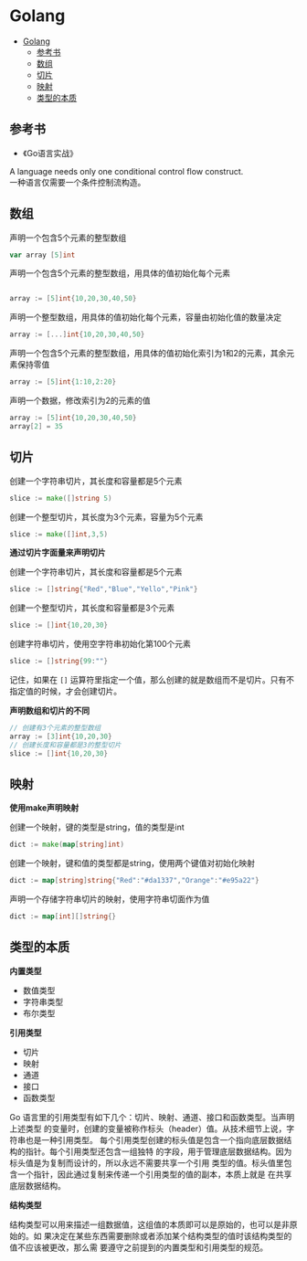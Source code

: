 # Golang

<!-- TOC -->

- [Golang](#golang)
  - [参考书](#参考书)
  - [数组](#数组)
  - [切片](#切片)
  - [映射](#映射)
  - [类型的本质](#类型的本质)

<!-- /TOC -->

## 参考书

- 《Go语言实战》

A language needs only one conditional control flow construct.  
一种语言仅需要一个条件控制流构造。

## 数组


声明一个包含5个元素的整型数组
``` go
var array [5]int
```

声明一个包含5个元素的整型数组，用具体的值初始化每个元素
``` go

array := [5]int{10,20,30,40,50}

```

声明一个整型数组，用具体的值初始化每个元素，容量由初始化值的数量决定
``` go
array := [...]int{10,20,30,40,50}
```

声明一个包含5个元素的整型数组，用具体的值初始化索引为1和2的元素，其余元素保持零值

``` go
array := [5]int{1:10,2:20}
```

声明一个数据，修改索引为2的元素的值

``` go
array := [5]int{10,20,30,40,50}
array[2] = 35
```

## 切片

创建一个字符串切片，其长度和容量都是5个元素

``` go
slice := make([]string 5)
```

创建一个整型切片，其长度为3个元素，容量为5个元素
``` go
slice := make([]int,3,5)
```

**通过切片字面量来声明切片**

创建一个字符串切片，其长度和容量都是5个元素
``` go
slice := []string{"Red","Blue","Yello","Pink"}

```
创建一个整型切片，其长度和容量都是3个元素
``` go
slice := []int{10,20,30}
```


创建字符串切片，使用空字符串初始化第100个元素
``` go
slice := []string{99:""}
```

记住，如果在 `[]` 运算符里指定一个值，那么创建的就是数组而不是切片。只有不指定值的时候，才会创建切片。

**声明数组和切片的不同**

``` go
// 创建有3个元素的整型数组
array := [3]int{10,20,30}
// 创建长度和容量都是3的整型切片
slice := []int{10,20,30}
```

## 映射

**使用make声明映射**

创建一个映射，键的类型是string，值的类型是int
``` go
dict := make(map[string]int)
```
创建一个映射，键和值的类型都是string，使用两个键值对初始化映射

``` go
dict := map[string]string{"Red":"#da1337","Orange":"#e95a22"}
```

声明一个存储字符串切片的映射，使用字符串切面作为值
``` go
dict := map[int][]string{}
```


## 类型的本质

**内置类型**

- 数值类型
- 字符串类型
- 布尔类型

**引用类型**

- 切片
- 映射
- 通道
- 接口
- 函数类型

Go 语言里的引用类型有如下几个：切片、映射、通道、接口和函数类型。当声明上述类型
的变量时，创建的变量被称作标头（header）值。从技术细节上说，字符串也是一种引用类型。
每个引用类型创建的标头值是包含一个指向底层数据结构的指针。每个引用类型还包含一组独特
的字段，用于管理底层数据结构。因为标头值是为复制而设计的，所以永远不需要共享一个引用
类型的值。标头值里包含一个指针，因此通过复制来传递一个引用类型的值的副本，本质上就是
在共享底层数据结构。


**结构类型**

结构类型可以用来描述一组数据值，这组值的本质即可以是原始的，也可以是非原始的。如
果决定在某些东西需要删除或者添加某个结构类型的值时该结构类型的值不应该被更改，那么需
要遵守之前提到的内置类型和引用类型的规范。

